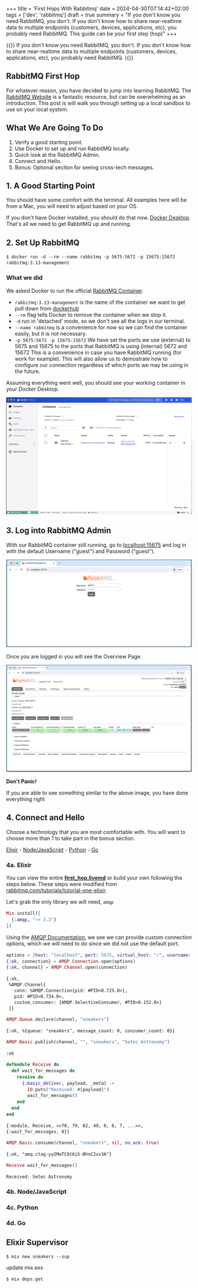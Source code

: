+++
title = 'First Hops With Rabbitmq'
date = 2024-04-30T07:14:42+02:00
tags = ['dev', 'rabbitmq']
draft = true
summary = "If you don't know you need RabbitMQ, you don't. If you don't know how to share near-realtime data to multiple endpoints (customers, devices, applications, etc), you probably need RabbitMQ. This guide can be your first step (hop)"
+++

{{<lead>}}
If you don't know you need RabbitMQ, you don't. If you don't know how to share near-realtime data to multiple endpoints (customers, devices, applications, etc), you probably need RabbitMQ.
{{</lead>}}

## RabbitMQ First Hop

For whatever reason, you have decided to jump into learning RabbitMQ. The
[RabbitMQ Website](https://www.rabbitmq.com/) is a fantastic resource, but can be overwhelming as an introduction. This post is will walk you through setting up a local sandbox to use on your local system.

## What We Are Going To Do

1. Verify a good starting point.
2. Use Docker to set up and run RabbitMQ locally.
3. Quick look at the RabbitMQ Admin.
4. Connect and Hello.
5. Bonus: Optional seciton for seeing cross-tech messages.

## 1. A Good Starting Point

You should have some comfort with the terminal. All examples here will be from a Mac, you will need to adjust based on your OS.

If you don't have Docker installed, you should do that now. [Docker Desktop](https://www.docker.com/products/docker-desktop/). That's all we need to get RabbitMQ up and running.

## 2. Set Up RabbitMQ

```console
$ docker run -d --rm --name rabbitmq -p 5675:5672 -p 15675:15672 rabbitmq:3.13-management
```

### What we did
We asked Docker to run the official [RabbitMQ Container](https://hub.docker.com/_/rabbitmq).

- `rabbitmq:3.13-management` is the name of the container we want to get pull down from [dockerhub](https://hub.docker.com/)
- `--rm` flag tells Docker to remove the container when we stop it.
- `-d` run in 'detached' mode, so we don't see all the logs in our terminal.
- `--name rabbitmq` is a convenience for now so we can find the container easily, but it is not necessary.
- `-p 5675:5672 -p 15675:15672` We have set the ports we use (external) to 5675 and 15675 to the ports that RabbitMQ is using (internal) 5672 and 15672 This is a convenience in case you have RabbitMQ running (for work for example). This will also allow us to demostrate how to configure our connection regardless of which ports we may be using in the future.

Assuming everything went well, you should see your working container in your Docker Desktop.

![docker](image1.png)

## 3. Log into RabbitMQ Admin

With our RabbitMQ container still running, go to [localhost:15675](http://localhost:15675) and log in with the default Username ("guest") and Password ("guest").

![RabbitMQ Log In](image2.png)

Once you are logged in you will see the Overview Page.

![RabbitMQ Admin](image3.png)

**Don't Panic!**

If you are able to see something similar to the above image, you have done everything right

## 4. Connect and Hello

Choose a technology that you are most comfortable with. You will want to choose more than 1 to take part in the bonus section.

[Elixir](#4a-elixir) - [Node/JavaScript](#4b-nodejavascript) - [Python](#4c-python) - [Go](#4d-go)

### 4a. Elixir

You can view the entire [**first_hop.livemd**](first_hop.livemd) or build your own following the steps below. These steps were modified from [rabbitmq.com/tutorials/tutorial-one-elixir](https://www.rabbitmq.com/tutorials/tutorial-one-elixir).

Let's grab the only library we will need, `amqp`

```elixir
Mix.install([
  {:amqp, "~> 3.3"}
])
```

Using the [AMQP Documentation](https://hexdocs.pm/amqp/AMQP.Connection.html), we see we can provide custom connection options, which we will need to do since we did not use the default port.

```elixir
options = [host: "localhost", port: 5675, virtual_host: "/", username: "guest", password: "guest"]
{:ok, connection} = AMQP.Connection.open(options)
{:ok, channel} = AMQP.Channel.open(connection)
```

```
{:ok,
 %AMQP.Channel{
   conn: %AMQP.Connection{pid: #PID<0.725.0>},
   pid: #PID<0.734.0>,
   custom_consumer: {AMQP.SelectiveConsumer, #PID<0.152.0>}
 }}
```

```elixir
AMQP.Queue.declare(channel, "sneakers")
```



```
{:ok, %{queue: "sneakers", message_count: 0, consumer_count: 0}}
```

```elixir
AMQP.Basic.publish(channel, "", "sneakers", "Setec Astronomy")
```



```
:ok
```

```elixir
defmodule Receive do
  def wait_for_messages do
    receive do
      {:basic_deliver, payload, _meta} ->
        IO.puts("Received: #{payload}")
        wait_for_messages()
    end
  end
end
```



```
{:module, Receive, <<70, 79, 82, 49, 0, 0, 7, ...>>, {:wait_for_messages, 0}}
```

```elixir
AMQP.Basic.consume(channel, "sneakers", nil, no_ack: true)
```



```
{:ok, "amq.ctag-yyIMwTC6t6i5-BhnC2xs3A"}
```

```elixir
Receive.wait_for_messages()
```



```
Received: Setec Astronomy
```



### 4b. Node/JavaScript

### 4c. Python

### 4d. Go


## Elixir Supervisor

```console
$ mix new sneakers --sup
```
update mix.exs

```console
$ mix deps.get
```

